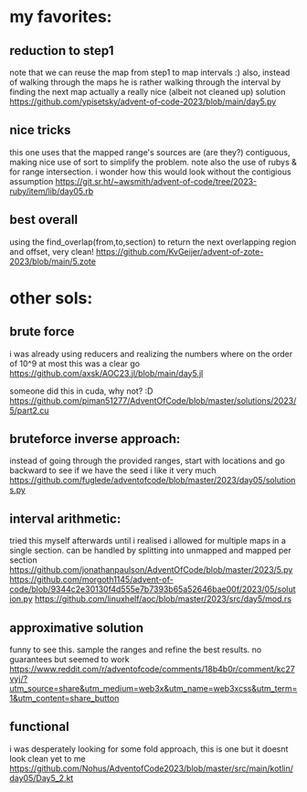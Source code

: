 # my favorites:

## reduction to step1
note that we can reuse the map from step1 to map intervals :) 
also, instead of walking through the maps he is rather walking through the interval by finding the next map
actually a really nice (albeit not cleaned up) solution
https://github.com/ypisetsky/advent-of-code-2023/blob/main/day5.py

## nice tricks
this one uses that the mapped range's sources are (are they?) contiguous, making nice use of sort to simplify the problem.
note also the use of rubys & for range intersection.
i wonder how this would look without the contigious assumption
https://git.sr.ht/~awsmith/advent-of-code/tree/2023-ruby/item/lib/day05.rb

## best overall
using the find_overlap(from,to,section) to return the next overlapping region and offset, very clean!
https://github.com/KvGeijer/advent-of-zote-2023/blob/main/5.zote

# other sols:

## brute force
i was already using reducers and realizing the numbers where on the order of 10^9 at most this was a clear go
https://github.com/axsk/AOC23.jl/blob/main/day5.jl

someone did this in cuda, why not? :D
https://github.com/piman51277/AdventOfCode/blob/master/solutions/2023/5/part2.cu

## bruteforce inverse approach:
instead of going through the provided ranges, start with locations and go backward to see if we have the seed
i like it very much
https://github.com/fuglede/adventofcode/blob/master/2023/day05/solutions.py

## interval arithmetic:
tried this myself afterwards until i realised i allowed for multiple maps in a single section.
can be handled by splitting into unmapped and mapped per section
https://github.com/jonathanpaulson/AdventOfCode/blob/master/2023/5.py
https://github.com/morgoth1145/advent-of-code/blob/9344c2e30130f4d555e7b7393b65a52646bae00f/2023/05/solution.py
https://github.com/linuxhelf/aoc/blob/master/2023/src/day5/mod.rs


## approximative solution
funny to see this. sample the ranges and refine the best results. no guarantees but seemed to work
https://www.reddit.com/r/adventofcode/comments/18b4b0r/comment/kc27vyj/?utm_source=share&utm_medium=web3x&utm_name=web3xcss&utm_term=1&utm_content=share_button


## functional
i was desperately looking for some fold approach, this is one but it doesnt look clean yet to me
https://github.com/Nohus/AdventofCode2023/blob/master/src/main/kotlin/day05/Day5_2.kt

